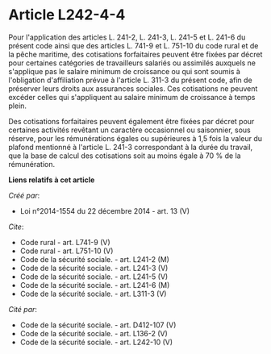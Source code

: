 # Article L242-4-4

Pour l'application des articles L. 241-2, L. 241-3, L. 241-5 et L. 241-6 du présent code ainsi que des articles L. 741-9 et
L. 751-10 du code rural et de la pêche maritime, des cotisations forfaitaires peuvent être fixées par décret pour certaines
catégories de travailleurs salariés ou assimilés auxquels ne s'applique pas le salaire minimum de croissance ou qui sont
soumis à l'obligation d'affiliation prévue à l'article L. 311-3 du présent code, afin de préserver leurs droits aux
assurances sociales. Ces cotisations ne peuvent excéder celles qui s'appliquent au salaire minimum de croissance à temps
plein. 

Des cotisations forfaitaires peuvent également être fixées par décret pour certaines activités revêtant un caractère
occasionnel ou saisonnier, sous réserve, pour les rémunérations égales ou supérieures à 1,5 fois la valeur du plafond
mentionné à l'article L. 241-3 correspondant à la durée du travail, que la base de calcul des cotisations soit au moins égale
à 70 % de la rémunération.

**Liens relatifs à cet article**

_Créé par_:

  - Loi n°2014-1554 du 22 décembre 2014 - art. 13 (V)

_Cite_:

  - Code rural - art. L741-9 (V)
  - Code rural - art. L751-10 (V)
  - Code de la sécurité sociale. - art. L241-2 (M)
  - Code de la sécurité sociale. - art. L241-3 (V)
  - Code de la sécurité sociale. - art. L241-5 (V)
  - Code de la sécurité sociale. - art. L241-6 (M)
  - Code de la sécurité sociale. - art. L311-3 (V)

_Cité par_:

  - Code de la sécurité sociale. - art. D412-107 (V)
  - Code de la sécurité sociale. - art. L136-2 (V)
  - Code de la sécurité sociale. - art. L242-10 (V)
